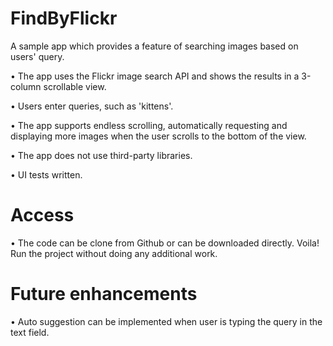 # FindByFlickr

A sample app which provides a feature of searching images based on users' query.

• The app uses the Flickr image search API and shows the results in a 3-column scrollable view.

• Users enter queries, such as 'kittens'.

• The app supports endless scrolling, automatically requesting and displaying
more images when the user scrolls to the bottom of the view.

• The app does not use third-party libraries.

• UI tests written.


# Access

• The code can be clone from Github or can be downloaded directly. Voila! Run the project without doing any additional work.

# Future enhancements

• Auto suggestion can be implemented when user is typing the query in the text field.

